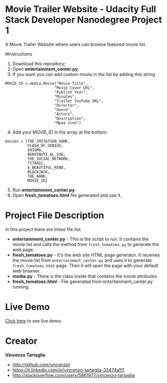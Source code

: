 # Movie Trailer Website - Udacity Full Stack Developer Nanodegree Project 1
A Movie Trailer Website where users can browse featured movie list.

#Instructions
1. Download this repository;
2. Open **entertainment_center.py**;
3. If you want you can add custom movie in the list by adding this string
```
MOVIE_ID = media.Movie("Movie Title",
                      "Movie Cover URL",
                      "Publish Year",
                      "Minutes",
                      "Trailer YouTube URL",
                      "Director",
                      "Genre",
                      "Actors",
                      "Description",
                      "Mpaa icon")
```
4. Add your MOVIE_ID in the array at the bottom:
```
movies = [THE_IMITATION_GAME,
          FLASH_OF_GENIUS,
          ENIGMA,
          BENVENUTI_AL_SUD,
          THE_SOCIAL_NETWORK,
          TITANIC,
          A_BEAUTIFUL_MIND,
          BLACKJACK,
          THE_BANK,
          MOVIE_ID]
```
5. Run **entertainment_center.py**;
6. Open **fresh_tomatoes.html** file generated and use it.

# Project File Description
In this project there are these file list:
* **entertainment_center.py** - This is the script to run. It contains the movie list and calls the method from `fresh_tomatoes.py` to generate the web page.
* **fresh_tomatoes.py** - It's the web site HTML page generator. It receives the movie list from `entertainment_center.py` and uses it to generate `fresh_tomatoes.html` page. Then it will open the page with your default web browser.
* **media.py** - There is the class inside that contains the movie attributes.
* **fresh_tomatoes.html** - File generated from entertainment_center.py running.

# Live Demo
<a target="_blank" href="http://htmlpreview.github.io/?https://github.com/vincenzot/movie-trailer-website-project/blob/master/live/fresh_tomatoes.html">Click here</a> to see live demo.

# Creator

**Vincenzo Tartaglia**

  - http://github.com/vincenzot
  - https://it.linkedin.com/in/vincenzo-tartaglia-33474a111
  - http://stackoverflow.com/users/5861977/vincenzo-tartaglia
